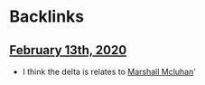 
# Backlinks
## [February 13th, 2020](<February 13th, 2020.md>)
- I think the delta is relates to [Marshall Mcluhan](<Marshall Mcluhan.md>)'


